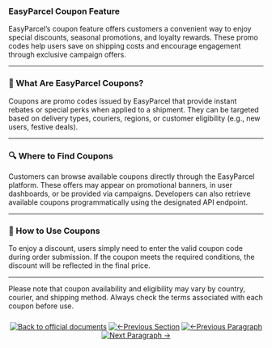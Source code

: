 ### EasyParcel Coupon Feature

EasyParcel’s coupon feature offers customers a convenient way to enjoy special discounts, seasonal promotions, and loyalty rewards. These promo codes help users save on shipping costs and encourage engagement through exclusive campaign offers.

---

### 🎁 What Are EasyParcel Coupons?

Coupons are promo codes issued by EasyParcel that provide instant rebates or special perks when applied to a shipment. They can be targeted based on delivery types, couriers, regions, or customer eligibility (e.g., new users, festive deals).

---

### 🔍 Where to Find Coupons

Customers can browse available coupons directly through the EasyParcel platform. These offers may appear on promotional banners, in user dashboards, or be provided via campaigns. Developers can also retrieve available coupons programmatically using the designated API endpoint.

---

### 🧾 How to Use Coupons

To enjoy a discount, users simply need to enter the valid coupon code during order submission. If the coupon meets the required conditions, the discount will be reflected in the final price.

---

Please note that coupon availability and eligibility may vary by country, courier, and shipping method. Always check the terms associated with each coupon before use.

<div align="center" style="margin: 1.5rem 0;">

[![Back to official documents](https://img.shields.io/badge/Back_to_official_documents-007ACC?style=for-the-badge&scale=1.3)](../README.md)
[![←Previous Section](https://img.shields.io/badge/Previous_Section_%E2%86%90-FF7733?style=for-the-badge&scale=1.3)](/6.Webhook/1.Guide%20to%20subscribe%20webhook.md)
[![←Previous Paragraph](https://img.shields.io/badge/Previous_Paragraph_%E2%86%90-FF7733?style=for-the-badge&scale=1.3)](/7.References/3.add%20on%20feature.md)
[![Next Paragraph →](https://img.shields.io/badge/Next_Paragraph_%E2%86%92-00CC88?style=for-the-badge&scale=1.3)](/7.References/5.cancel_order.md)

</div>

